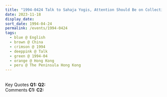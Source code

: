 ```yaml
---
title: "1994-0424 Talk to Sahaja Yogis, Attention Should Be on Collective Things, The Peninsula Hong Kong, Salisbury Rd, Tsim Sha Tsui, Hong Kong, China"
date: 2023-11-18
display_date: 
sort_date: 1994-04-24
permalink: /events/1994-0424
tags:
  - blue @ English
  - brown @ China
  - crimson @ 1994
  - deeppink @ Talk
  - green @ 1994-04
  - orange @ Hong Kong
  - peru @ The Peninsula Hong Kong
---
```


<br>

<wave-list>
  <list-title color="DarkSeaGreen" width="55">Key Quotes</list-title>
  <list-item color="BlanchedAlmond" width="280"><b>Q1:</b> <i></i></list-item>
  <list-item color="Lavender" width="280"><b>Q2:</b> <i></i></list-item>
</wave-list>

<br>

<wave-list>
  <list-title color="DarkSeaGreen" width="55">Comments</list-title>
  <list-item color="BlanchedAlmond" width="280"><b>C1:</b> <i></i></list-item>
  <list-item color="Lavender" width="280"><b>C2:</b> <i></i></list-item>
</wave-list>